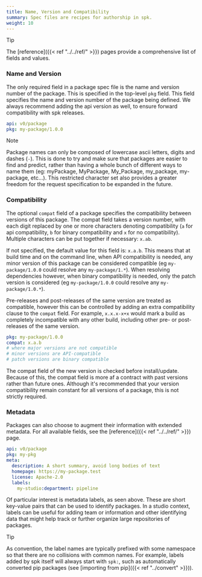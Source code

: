```yaml
---
title: Name, Version and Compatibility
summary: Spec files are recipes for authorship in spk.
weight: 10
---
```


> [!TIP]
> The [reference]({{< ref "../../ref/" >}}) pages provide a comprehensive list of fields and values.

### Name and Version

The only required field in a package spec file is the name and version number of the package. This is specified in the top-level `pkg` field. This field specifies the name and version number of the package being defined. We always recommend adding the api version as well, to ensure forward compatibility with spk releases.

```yaml
api: v0/package
pkg: my-package/1.0.0
```

> [!NOTE]
> Package names can only be composed of lowercase ascii letters, digits and dashes (`-`). This is done to try and make sure that packages are easier to find and predict, rather than having a whole bunch of different ways to name them (eg: myPackage, MyPackage, My_Package, my_package, my-package, etc...). This restricted character set also provides a greater freedom for the request specification to be expanded in the future.

### Compatibility

The optional `compat` field of a package specifies the compatibility between versions of this package. The compat field takes a version number, with each digit replaced by one or more characters denoting compatibility (`a` for api compatibility, `b` for binary compatibility and `x` for no compatibility). Multiple characters can be put together if necessary: `x.ab`.

If not specified, the default value for this field is: `x.a.b`. This means that at build time and on the command line, when API compatibility is needed, any minor version of this package can be considered compatible (eg `my-package/1.0.0` could resolve any `my-package/1.*`). When resolving dependencies however, when binary compatibility is needed, only the patch version is considered (eg `my-package/1.0.0` could resolve any `my-package/1.0.*`).

Pre-releases and post-releases of the same version are treated as compatible, however this can be controlled by adding an extra compatibility clause to the `compat` field. For example, `x.x.x-x+x` would mark a build as completely incompatible with any other build, including other pre- or post-releases of the same version.

```yaml
pkg: my-package/1.0.0
compat: x.a.b
# where major versions are not compatible
# minor versions are API-compatible
# patch versions are binary compatible
```

The compat field of the new version is checked before install/update. Because of this, the compat field is more af a contract with past versions rather than future ones. Although it's recommended that your version compatibility remain constant for all versions of a package, this is not strictly required.

### Metadata

Packages can also choose to augment their information with extended metadata. For all available fields, see the [reference]({{< ref "../../ref/" >}}) page.

```yaml
api: v0/package
pkg: my-pkg
meta:
  description: A short summary, avoid long bodies of text
  homepage: https://my-package.test
  license: Apache-2.0
  labels:
    my-studio:department: pipeline
```

Of particular interest is metadata labels, as seen above. These are short key-value pairs that can be used to identify packages. In a studio context, labels can be useful for adding team or information and other identifying data that might help track or further organize large repositories of packages.

> [!TIP]
> As convention, the label names are typically prefixed with some namespace so that there are no collisions with common names. For example, labels added by spk itself will always start with `spk:`, such as automatically converted pip packages (see [importing from pip]({{< ref "../convert" >}})).
